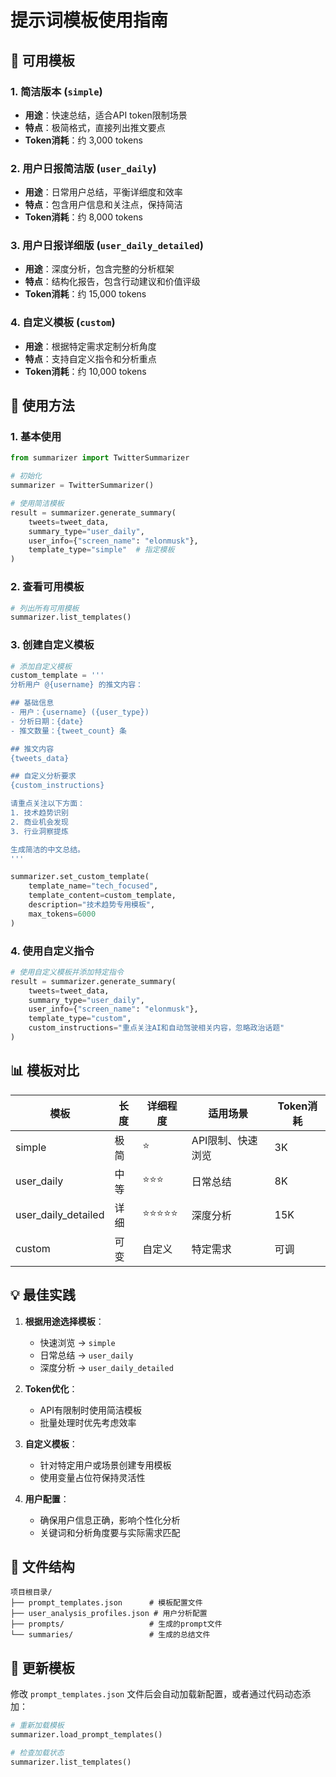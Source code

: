 # 提示词模板使用指南

## 📝 可用模板

### 1. 简洁版本 (`simple`)
- **用途**：快速总结，适合API token限制场景
- **特点**：极简格式，直接列出推文要点
- **Token消耗**：约 3,000 tokens

### 2. 用户日报简洁版 (`user_daily`)  
- **用途**：日常用户总结，平衡详细度和效率
- **特点**：包含用户信息和关注点，保持简洁
- **Token消耗**：约 8,000 tokens

### 3. 用户日报详细版 (`user_daily_detailed`)
- **用途**：深度分析，包含完整的分析框架
- **特点**：结构化报告，包含行动建议和价值评级
- **Token消耗**：约 15,000 tokens

### 4. 自定义模板 (`custom`)
- **用途**：根据特定需求定制分析角度
- **特点**：支持自定义指令和分析重点
- **Token消耗**：约 10,000 tokens

## 🔧 使用方法

### 1. 基本使用

```python
from summarizer import TwitterSummarizer

# 初始化
summarizer = TwitterSummarizer()

# 使用简洁模板
result = summarizer.generate_summary(
    tweets=tweet_data,
    summary_type="user_daily",
    user_info={"screen_name": "elonmusk"},
    template_type="simple"  # 指定模板
)
```

### 2. 查看可用模板

```python
# 列出所有可用模板
summarizer.list_templates()
```

### 3. 创建自定义模板

```python
# 添加自定义模板
custom_template = '''
分析用户 @{username} 的推文内容：

## 基础信息
- 用户：{username} ({user_type})
- 分析日期：{date}
- 推文数量：{tweet_count} 条

## 推文内容
{tweets_data}

## 自定义分析要求
{custom_instructions}

请重点关注以下方面：
1. 技术趋势识别
2. 商业机会发现
3. 行业洞察提炼

生成简洁的中文总结。
'''

summarizer.set_custom_template(
    template_name="tech_focused",
    template_content=custom_template,
    description="技术趋势专用模板",
    max_tokens=6000
)
```

### 4. 使用自定义指令

```python
# 使用自定义模板并添加特定指令
result = summarizer.generate_summary(
    tweets=tweet_data,
    summary_type="user_daily", 
    user_info={"screen_name": "elonmusk"},
    template_type="custom",
    custom_instructions="重点关注AI和自动驾驶相关内容，忽略政治话题"
)
```

## 📊 模板对比

| 模板 | 长度 | 详细程度 | 适用场景 | Token消耗 |
|------|------|----------|----------|----------|
| simple | 极简 | ⭐ | API限制、快速浏览 | 3K |
| user_daily | 中等 | ⭐⭐⭐ | 日常总结 | 8K |
| user_daily_detailed | 详细 | ⭐⭐⭐⭐⭐ | 深度分析 | 15K |
| custom | 可变 | 自定义 | 特定需求 | 可调 |

## 💡 最佳实践

1. **根据用途选择模板**：
   - 快速浏览 → `simple`
   - 日常总结 → `user_daily`
   - 深度分析 → `user_daily_detailed`

2. **Token优化**：
   - API有限制时使用简洁模板
   - 批量处理时优先考虑效率

3. **自定义模板**：
   - 针对特定用户或场景创建专用模板
   - 使用变量占位符保持灵活性

4. **用户配置**：
   - 确保用户信息正确，影响个性化分析
   - 关键词和分析角度要与实际需求匹配

## 📁 文件结构

```
项目根目录/
├── prompt_templates.json      # 模板配置文件
├── user_analysis_profiles.json # 用户分析配置
├── prompts/                   # 生成的prompt文件
└── summaries/                 # 生成的总结文件
```

## 🔄 更新模板

修改 `prompt_templates.json` 文件后会自动加载新配置，或者通过代码动态添加：

```python
# 重新加载模板
summarizer.load_prompt_templates()

# 检查加载状态
summarizer.list_templates()
```